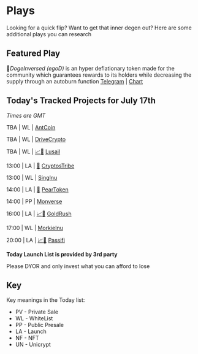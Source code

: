
# Plays

Looking for a quick flip? Want to get that inner degen out? Here are some additional plays you can research

## Featured Play

🐶*DogeInversed (egoD)* is an hyper deflationary token made for the community which guarantees rewards to its holders while decreasing the supply through an autoburn function
[Telegram](https://t.me/egoDInversed) | [Chart](https://app.nexuscrypto.com/token/bsc/0xc852A20db80B7a225E6C78207E61dD4C13Fae435)

## Today's Tracked Projects for July 17th
_Times are GMT_

 TBA  | WL |  [AntCoin](https://t.me/Antcoin_official)

 TBA  | WL |  [DriveCrypto](https://t.me/drivecrypto_official)
 
TBA  | WL | [📈](https://app.nexuscrypto.com/token/bsc/0xb3e3a1ad0129b486a758f2317a384de7940cc135)[📲](https://www.pinksale.finance/launchpad/0xd09d55C66499E13FfcC54B214d5f15Df89d15443?chain=BSC) [Lusail](https://t.me/Lusail_Global)

13:00 | LA | [📲](https://www.pinksale.finance/launchpad/0x5ea7ad460b942425c4fd07e9b91331dcdbf79b02?chain=BSC) [CryptosTribe](https://t.me/CryptosTribeio)

13:00 | WL |  [SingInu](https://t.me/singinu)

14:00 | LA | [📲](https://www.pinksale.finance/launchpad/0xc7F101d3d56FAB543D0A19cb6D6BCf09CD492240?chain=BSC) [PearToken](https://t.me/PearToken_EN)

14:00 | PP |  [Monverse](https://t.me/monversegame)

16:00 | LA | [📈](https://app.nexuscrypto.com/token/bsc/0x2cd6f07bf8a32b43fc1d8c06fd910fd59ec7b9b7)[📲](https://www.pinksale.finance/launchpad/0x671542cC8a38082b974C8AD6C4CCBb3f49fa1797?chain=BSC) [GoldRush](https://t.me/grushfinance)

17:00 | WL |  [MorkieInu](https://t.me/morkieinu)

20:00 | LA | [📈](https://app.nexuscrypto.com/token/bsc/0x8ea346816accdf6f3658eb2b8f31b59992a9b6cc)[📲](https://www.pinksale.finance/launchpad/0xA5998658487F8249403cEe317d11f5e9Eb272d5c?chain=BSC) [Passifi](https://t.me/Passifi_Official)


**Today Launch List is provided by 3rd party**

Please DYOR and only invest what you can afford to lose

## Key
Key meanings in the Today list:

- PV - Private Sale
- WL - WhiteList
- PP - Public Presale
- LA - Launch
- NF - NFT
- UN - Unicrypt